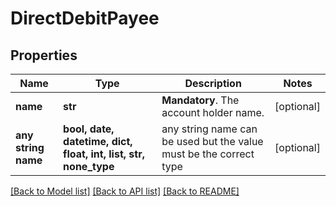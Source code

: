 # DirectDebitPayee


## Properties
Name | Type | Description | Notes
------------ | ------------- | ------------- | -------------
**name** | **str** | __Mandatory__. The account holder name. | [optional] 
**any string name** | **bool, date, datetime, dict, float, int, list, str, none_type** | any string name can be used but the value must be the correct type | [optional]

[[Back to Model list]](../README.md#documentation-for-models) [[Back to API list]](../README.md#documentation-for-api-endpoints) [[Back to README]](../README.md)


